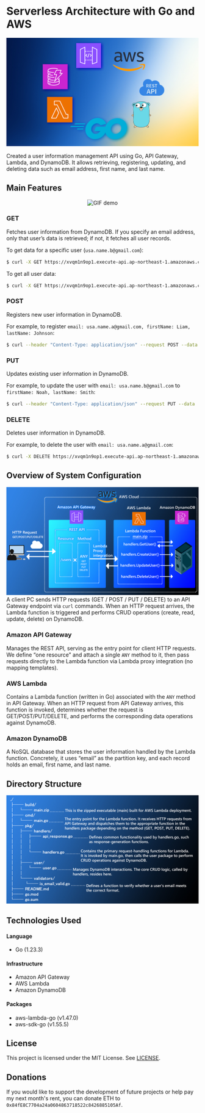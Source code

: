 # Serverless Architecture with Go and AWS
<p align="center">
    <img src="img/readme_material_header_02.jpg">
</p>

Created a user information management API using Go, API Gateway, Lambda, and DynamoDB. It allows retrieving, registering, updating, and deleting data such as email address, first name, and last name.

## Main Features
<p align="center"> 
  <img src="img/Gif_go_v001.gif" alt="GIF demo">
</p>

### GET
Fetches user information from DynamoDB. If you specify an email address, only that user’s data is retrieved; if not, it fetches all user records.

To get data for a specific user (`usa.name.b@gmail.com`):
```bash
$ curl -X GET https://xvqm1n9op1.execute-api.ap-northeast-1.amazonaws.com/staging-v100\?email\=usa.name.b@gmail.com
```
To get all user data:
```bash
$ curl -X GET https://xvqm1n9op1.execute-api.ap-northeast-1.amazonaws.com/staging-v100
```

### POST
Registers new user information in DynamoDB.

For example, to register `email: usa.name.a@gmail.com, firstName: Liam, lastName: Johnson`:
```bash
$ curl --header "Content-Type: application/json" --request POST --data '{"email": "usa.name.a@gmail.com", "firstName": "Liam", "lastName": "Johnson"}' https://xvqm1n9op1.execute-api.ap-northeast-1.amazonaws.com/staging-v100
```
### PUT
Updates existing user information in DynamoDB.

For example, to update the user with `email: usa.name.b@gmail.com` to `firstName: Noah, lastName: Smith`:
```bash
$ curl --header "Content-Type: application/json" --request PUT --data '{"email": "usa.name.b@gmail.com", "firstName": "Noah", "lastName": "Smith"}' https://xvqm1n9op1.execute-api.ap-northeast-1.amazonaws.com/staging-v100
```
### DELETE
Deletes user information in DynamoDB.

For example, to delete the user with `email: usa.name.a@gmail.com`:
```bash
$ curl -X DELETE https://xvqm1n9op1.execute-api.ap-northeast-1.amazonaws.com/staging-v100\?email\=usa.name.a@gmail.com
```

## Overview of System Configuration
![img overall system structure](img/readme_material_overview_01.jpg)
A client PC sends HTTP requests (GET / POST / PUT / DELETE) to an API Gateway endpoint via `curl` commands. When an HTTP request arrives, the Lambda function is triggered and performs CRUD operations (create, read, update, delete) on DynamoDB.

### Amazon API Gateway
Manages the REST API, serving as the entry point for client HTTP requests. We define “one resource” and attach a single `ANY` method to it, then pass requests directly to the Lambda function via Lambda proxy integration (no mapping templates).

### AWS Lambda
Contains a Lambda function (written in Go) associated with the `ANY` method in API Gateway. When an HTTP request from API Gateway arrives, this function is invoked, determines whether the request is GET/POST/PUT/DELETE, and performs the corresponding data operations against DynamoDB.

### Amazon DynamoDB
A NoSQL database that stores the user information handled by the Lambda function. Concretely, it uses “email” as the partition key, and each record holds an email, first name, and last name.

## Directory Structure
![img directory structure](img/readme_material_directory_01.jpg)

## Technologies Used
#### Language
- Go (1.23.3)

#### Infrastructure
- Amazon API Gateway
- AWS Lambda
- Amazon DynamoDB

#### Packages
- aws-lambda-go (v1.47.0)
- aws-sdk-go (v1.55.5)

## License
This project is licensed under the MIT License. See [LICENSE](LICENSE).

## Donations

If you would like to support the development of future projects or help pay my next month's rent, you can donate ETH to `0x84fE8C7704a24a0604863718522c8426885105Af`.